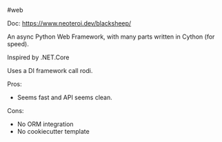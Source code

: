 #web

Doc: https://www.neoteroi.dev/blacksheep/

An async  Python Web Framework, with many parts written in Cython (for speed).

Inspired by .NET.Core

Uses a DI framework call rodi.

Pros:

- Seems fast and API seems clean.

Cons:

- No ORM integration
- No cookiecutter template

